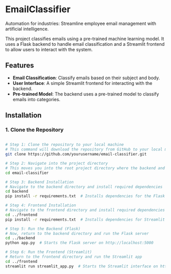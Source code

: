 # EmailClassifier
Automation for industries: Streamline employee email management with artificial intelligence.

This project classifies emails using a pre-trained machine learning model. It uses a Flask backend to handle email classification and a Streamlit frontend to allow users to interact with the system.

## Features

- **Email Classification**: Classify emails based on their subject and body.
- **User Interface**: A simple Streamlit frontend for interacting with the backend.
- **Pre-trained Model**: The backend uses a pre-trained model to classify emails into categories.

## Installation

### 1. Clone the Repository

```bash

# Step 1: Clone the repository to your local machine
# This command will download the repository from GitHub to your local machine.
git clone https://github.com/yourusername/email-classifier.git

# Step 2: Navigate into the project directory
# This moves you into the root project directory where the backend and frontend folders are located.
cd email-classifier

# Step 3: Backend Installation
# Navigate to the backend directory and install required dependencies
cd backend
pip install -r requirements.txt  # Installs dependencies for the Flask backend

# Step 4: Frontend Installation
# Navigate to the frontend directory and install required dependencies
cd ../frontend
pip install -r requirements.txt  # Installs dependencies for Streamlit frontend

# Step 5: Run the Backend (Flask)
# Now, return to the backend directory and run the Flask server
cd ../backend
python app.py  # Starts the Flask server on http://localhost:5000

# Step 6: Run the Frontend (Streamlit)
# Return to the frontend directory and run the Streamlit app
cd ../frontend
streamlit run streamlit_app.py  # Starts the Streamlit interface on http://localhost:8501
